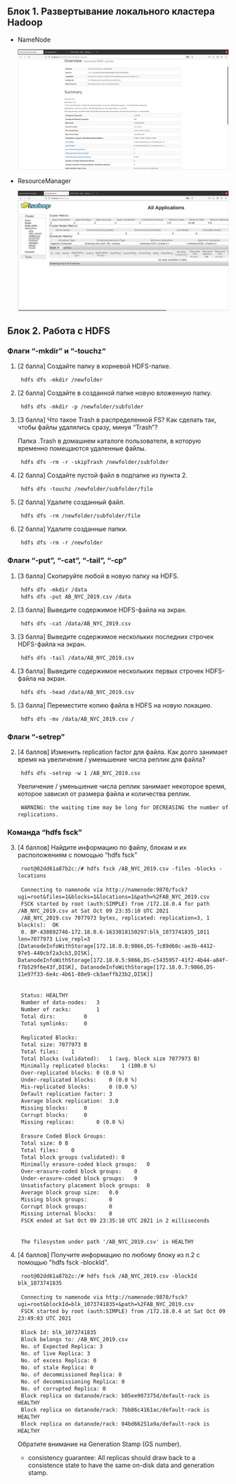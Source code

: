 ## Блок 1. Развертывание локального кластера Hadoop

- NameNode

    ![NameNode](https://github.com/cherninkiy/made-2021-mlbd/blob/main/hw1/NN.png)

- ResourceManager

    ![ResourceManager](https://github.com/cherninkiy/made-2021-mlbd/blob/main/hw1/RM.png)

## Блок 2. Работа с HDFS

### Флаги “-mkdir” и “-touchz“

1. [2 балла] Создайте папку в корневой HDFS-папке.

        hdfs dfs -mkdir /newfolder

2. [2 балла] Создайте в созданной папке новую вложенную папку.

        hdfs dfs -mkdir -p /newfolder/subfolder

3. [3 балла] Что такое Trash в  распределенной FS? Как сделать так, чтобы файлы удалялись сразу, минуя  “Trash”?

    Папка .Trash в домашнем каталоге пользователя, в которую временно помещаются удаленные файлы.

        hdfs dfs -rm -r -skipTrash /newfolder/subfolder

4. [2 балла] Создайте пустой файл в подпапке из пункта 2.

        hdfs dfs -touchz /newfolder/subfolder/file

5. [2 балла] Удалите  созданный файл.

        hdfs dfs -rm /newfolder/subfolder/file

6. [2 балла] Удалите  созданные папки.

        hdfs dfs -rm -r /newfolder

### Флаги “-put”, “-cat”, “-tail”, “-cp”

1. [3 балла] Скопируйте любой в новую папку на HDFS.

        hdfs dfs -mkdir /data
        hdfs dfs -put AB_NYC_2019.csv /data

2. [3 балла] Выведите содержимое  HDFS-файла на экран.

        hdfs dfs -cat /data/AB_NYC_2019.csv

3. [3 балла] Выведите  содержимое нескольких последних строчек HDFS-файла на экран.

        hdfs dfs -tail /data/AB_NYC_2019.csv

4. [3 балла] Выведите  содержимое нескольких первых строчек HDFS-файла на экран.

        hdfs dfs -head /data/AB_NYC_2019.csv

5. [3 балла] Переместите копию  файла в HDFS на новую локацию.

        hdfs dfs -mv /data/AB_NYC_2019.csv /

### Флаги “-setrep”

2. [4  баллов]  Изменить    replication  factor  для  файла.  Как  долго  занимает  время  на  увеличение / уменьшение числа реплик для файла?

        hdfs dfs -setrep -w 1 /AB_NYC_2019.csv
        
    Увеличение / уменьшение числа реплик занимает некоторое время, которое зависил от размера файла и количества реплик.

        WARNING: the waiting time may be long for DECREASING the number of replications.

### Команда “hdfs fsck”

3. [4 баллов] Найдите  информацию по файлу, блокам и их расположениям с помощью “hdfs fsck”

        root@02dd61a87b2c:/# hdfs fsck /AB_NYC_2019.csv -files -blocks -locations

        Connecting to namenode via http://namenode:9870/fsck?ugi=root&files=1&blocks=1&locations=1&path=%2FAB_NYC_2019.csv
        FSCK started by root (auth:SIMPLE) from /172.18.0.4 for path /AB_NYC_2019.csv at Sat Oct 09 23:35:10 UTC 2021
        /AB_NYC_2019.csv 7077973 bytes, replicated: replication=3, 1 block(s):  OK
        0. BP-438692746-172.18.0.6-1633818150297:blk_1073741835_1011 len=7077973 Live_repl=3  [DatanodeInfoWithStorage[172.18.0.8:9866,DS-fc89d60c-ae3b-4412-97e5-440cbf2a3cb3,DISK], DatanodeInfoWithStorage[172.18.0.5:9866,DS-c5435957-41f2-4b44-a84f-f7b529f6e43f,DISK], DatanodeInfoWithStorage[172.18.0.7:9866,DS-11e97f33-6e4c-4b61-88e9-cb3aeffb23b2,DISK]]


        Status: HEALTHY
        Number of data-nodes:	3
        Number of racks:		1
        Total dirs:			0
        Total symlinks:		0

        Replicated Blocks:
        Total size:	7077973 B
        Total files:	1
        Total blocks (validated):	1 (avg. block size 7077973 B)
        Minimally replicated blocks:	1 (100.0 %)
        Over-replicated blocks:	0 (0.0 %)
        Under-replicated blocks:	0 (0.0 %)
        Mis-replicated blocks:		0 (0.0 %)
        Default replication factor:	3
        Average block replication:	3.0
        Missing blocks:		0
        Corrupt blocks:		0
        Missing replicas:		0 (0.0 %)

        Erasure Coded Block Groups:
        Total size:	0 B
        Total files:	0
        Total block groups (validated):	0
        Minimally erasure-coded block groups:	0
        Over-erasure-coded block groups:	0
        Under-erasure-coded block groups:	0
        Unsatisfactory placement block groups:	0
        Average block group size:	0.0
        Missing block groups:		0
        Corrupt block groups:		0
        Missing internal blocks:	0
        FSCK ended at Sat Oct 09 23:35:10 UTC 2021 in 2 milliseconds


        The filesystem under path '/AB_NYC_2019.csv' is HEALTHY

4. [4  баллов]  Получите    информацию  по  любому  блоку  из  п.2  с  помощью  "hdfs  fsck  -blockId”.

        root@02dd61a87b2c:/# hdfs fsck /AB_NYC_2019.csv -blockId blk_1073741835     

        Connecting to namenode via http://namenode:9870/fsck?ugi=root&blockId=blk_1073741835+&path=%2FAB_NYC_2019.csv
        FSCK started by root (auth:SIMPLE) from /172.18.0.4 at Sat Oct 09 23:49:03 UTC 2021

        Block Id: blk_1073741835
        Block belongs to: /AB_NYC_2019.csv
        No. of Expected Replica: 3
        No. of live Replica: 3
        No. of excess Replica: 0
        No. of stale Replica: 0
        No. of decommissioned Replica: 0
        No. of decommissioning Replica: 0
        No. of corrupted Replica: 0
        Block replica on datanode/rack: b05ee907375d/default-rack is HEALTHY
        Block replica on datanode/rack: 7bb86c4161ac/default-rack is HEALTHY
        Block replica on datanode/rack: 04bd66251a9a/default-rack is HEALTHY

    Обратите внимание на Generation Stamp (GS number).

    - consistency guarantee: All replicas should draw back to a consistence state to have the same on-disk data and generation stamp.
